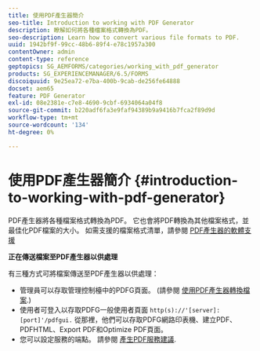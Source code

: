 ```yaml
---
title: 使用PDF產生器簡介
seo-title: Introduction to working with PDF Generator
description: 瞭解如何將各種檔案格式轉換為PDF。
seo-description: Learn how to convert various file formats to PDF.
uuid: 1942bf9f-99cc-48b6-89f4-e78c1957a300
contentOwner: admin
content-type: reference
geptopics: SG_AEMFORMS/categories/working_with_pdf_generator
products: SG_EXPERIENCEMANAGER/6.5/FORMS
discoiquuid: 9e25ea72-e7ba-400b-9cab-de256fe64888
docset: aem65
feature: PDF Generator
exl-id: 08e2381e-c7e8-4690-9cbf-6934064a04f8
source-git-commit: b220adf6fa3e9faf94389b9a9416b7fca2f89d9d
workflow-type: tm+mt
source-wordcount: '134'
ht-degree: 0%

---
```


# 使用PDF產生器簡介 {#introduction-to-working-with-pdf-generator}

PDF產生器將各種檔案格式轉換為PDF。 它也會將PDF轉換為其他檔案格式，並最佳化PDF檔案的大小。 如需支援的檔案格式清單，請參閱 [PDF產生器的軟體支援](/help/forms/using/aem-forms-jee-supported-platforms.md)

**正在傳送檔案至PDF產生器以供處理**

有三種方式可將檔案傳送至PDF產生器以供處理：

* 管理員可以存取管理控制檯中的PDFG頁面。 (請參閱 [使用PDF產生器轉換檔案](/help/forms/using/admin-help/converting-files-using-pdf-generator.md).)
* 使用者可登入以存取PDFG一般使用者頁面 `http(s)://'[server]:[port]'/pdfgui.` 從那裡，他們可以存取PDFG網路印表機、建立PDF、PDFHTML、Export PDF和Optimize PDF頁面。
* 您可以設定服務的端點。 請參閱 <!--Fix broken link to Managing Endpoints --> [產生PDF服務建議](configuring-watched-folder-endpoints.md#generate-pdf-service-recommendations).
